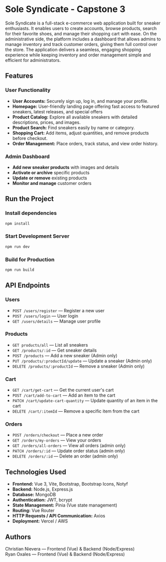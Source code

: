 # Sole Syndicate - Capstone 3

Sole Syndicate is a full-stack e-commerce web application built for sneaker enthusiasts. It enables users to create accounts, browse products, search for their favorite shoes, and manage their shopping cart with ease. On the administrative side, the platform includes a dashboard that allows admins to manage inventory and track customer orders, giving them full control over the store. The application delivers a seamless, engaging shopping experience while keeping inventory and order management simple and efficient for administrators.

## Features

### User Functionality
- **User Accounts:** Securely sign up, log in, and manage your profile.
- **Homepage:** User-friendly landing page offering fast access to featured sneakers, latest releases, and special offers
- **Product Catalog:** Explore all available sneakers with detailed descriptions, prices, and images.
- **Product Search:** Find sneakers easily by name or category.
- **Shopping Cart:** Add items, adjust quantities, and remove products before checkout.
- **Order Management:** Place orders, track status, and view order history.

### Admin Dashboard
  - **Add new sneaker products** with images and details
  - **Activate or archive** specific products
  - **Update or remove** existing products
  - **Monitor and manage** customer orders

## Run the Project

### Install dependencies

```sh
npm install
```

### Start Development Server

```sh
npm run dev
```

### Build for Production

```sh
npm run build
```

## API Endpoints

### Users
- `POST /users/register` — Register a new user  
- `POST /users/login` — User login
- `GET /users/details` — Manage user profile

### Products
- `GET products/all` — List all sneakers  
- `GET /products/:id` — Get sneaker details  
- `POST /products` — Add a new sneaker (Admin only)  
- `PUT /products/:productId/update` — Update a sneaker (Admin only)  
- `DELETE /products/:productId` — Remove a sneaker (Admin only) 

### Cart
- `GET /cart/get-cart` — Get the current user's cart  
- `POST /cart/add-to-cart` — Add an item to the cart  
- `PATCH /cart/update-cart-quantity` — Update quantity of an item in the cart  
- `DELETE /cart/:itemId` — Remove a specific item from the cart  

### Orders
- `POST /orders/checkout` — Place a new order  
- `GET /orders/my-orders` — View your orders  
- `GET /orders/all-orders` — View all orders (admin only)  
- `PATCH /orders/:id` — Update order status (admin only)  
- `DELETE /orders/:id` — Delete an order (admin only)  

## Technologies Used

- **Frontend:** Vue 3, Vite, Bootstrap, Bootstrap Icons, Notyf  
- **Backend:** Node.js, Express.js  
- **Database:** MongoDB  
- **Authentication:** JWT, bcrypt  
- **State Management:** Pinia (Vue state management)  
- **Routing:** Vue Router  
- **HTTP Requests / API Communication:** Axios  
- **Deployment:** Vercel / AWS

## Authors

Christian Nievera — Frontend (Vue) & Backend (Node/Express)  
Ryan Oxales — Frontend (Vue) & Backend (Node/Express) 